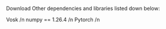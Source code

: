 Download Other dependencies and libraries listed down below:

Vosk /n
numpy == 1.26.4 /n
Pytorch /n
